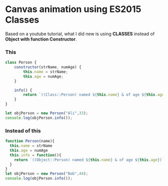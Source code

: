 # Canvas animation using ES2015 Classes
Based on a youtube tutorial, what I did new is using **CLASSES** instead of **Object with function Constructor**.
### This
```javascript
class Person {
    constructor(strName, numAge) {
        this.name = strName;
        this.age = numAge;
    }

    info() {
        return `((Class::Person) named ${this.name} & of age ${this.age})`
    }
}

let objPerson = new Person("Ali",33);
console.log(objPerson.info());
```

### Instead of this
```javascript
function Person(name){
  this.name = strName
  this.age = numAge
  this.info = function(){
    return `((Object::Person) named ${this.name} & of age ${this.age})`
  } 
} 
let objPerson = new Person("Bob",44);
console.log(objPerson.info());
```


